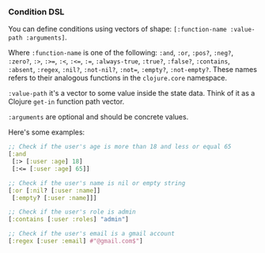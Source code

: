### Condition DSL

You can define conditions using vectors of shape: `[:function-name :value-path :arguments]`.

Where `:function-name` is one of the following: `:and`, `:or`, `:pos?`, `:neg?`, `:zero?`, `:>`,
`:>=`, `:<`, `:<=`, `:=`, `:always-true`, `:true?`, `:false?`, `:contains`, `:absent`, `:regex`, `:nil?`, `:not-nil?`,
`:not=`, `:empty?`, `:not-empty?`.
These names refers to their analogous functions in the `clojure.core` namespace.

`:value-path` it's a vector to some value inside the state data. Think of it as a Clojure `get-in` function path vector.

`:arguments` are optional and should be concrete values.

Here's some examples:

```clojure
;; Check if the user's age is more than 18 and less or equal 65
[:and
 [:> [:user :age] 18]
 [:<= [:user :age] 65]]

;; Check if the user's name is nil or empty string
[:or [:nil? [:user :name]]
 [:empty? [:user :name]]]

;; Check if the user's role is admin
[:contains [:user :roles] "admin"]

;; Check if the user's email is a gmail account
[:regex [:user :email] #"@gmail.com$"]
```
